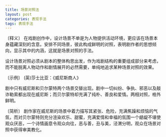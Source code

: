 ```yaml
---
title: 场景对照法
layout: post
categories: 表现手法
tags: 表现手法
---
```


〔释义〕 在戏剧创作中，设计场景不单是为人物提供活动环境，更应该在场景本身蕴藏深刻的含意。安排不同场景，彼此构成鲜明的对照，表明剧作者的思想倾向，显示其中的内涵，这就是场景对照的手法。

设计场景对照必须从剧本的整体构思出发，作为戏剧结构的重要组成部分来考虑，而不能脱离人物动作和剧情展开的必然需要，单纯地追求某种场景对照的效果。

〔示例〕 (英)莎士比亚：《威尼斯商人》

剧中只有威尼斯和贝尔蒙特两个场景交替出现。剧中一切纠纷、争执、邪恶以及敲诈勒索都出现在威尼斯；而贝尔蒙特却充满了纯朴、善良和爱情。两相对照，格外鲜明。

〔简析〕 剧作家在威尼斯的场景中着力描写其紧张、危险，充满焦躁和烦恼的气氛，而对贝尔蒙特则充分渲染欢乐、甜蜜，充满爱情和幸福的氛围一个龉龊不堪使观众厌恶，一个诗情画意令观众向往，恶与善，丑与美，泾渭分明，观众在场景对照中获得审美教化。 